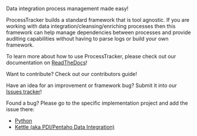 Data integration process management made easy!

ProcessTracker builds a standard framework that is tool agnostic.  If you are working with data integration/cleansing/enriching 
processes then this framework can help manage dependencies between processes and provide auditing capabilities without 
having to parse logs or build your own framework.

To learn more about how to use ProcessTracker, please check out our documentation on [ReadTheDocs][1]!

Want to contribute?  Check out our contributors guide!

Have an idea for an improvement or framework bug?  Submit it into our [Issues tracker][2]!

Found a bug?  Please go to the specific implementation project and add the issue there:

* [Python][3]
* [Kettle (aka PDI/Pentaho Data Integration)][4]

[1]: https://process-tracker.readthedocs.io/
[2]: https://github.com/OpenDataAlex/process_tracker/issues
[3]: https://github.com/OpenDataAlex/process_tracker_python/issues
[4]: https://github.com/OpenDataAlex/process_tracker_kettle/issues
